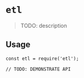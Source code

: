 # `etl`

> TODO: description

## Usage

```
const etl = require('etl');

// TODO: DEMONSTRATE API
```
